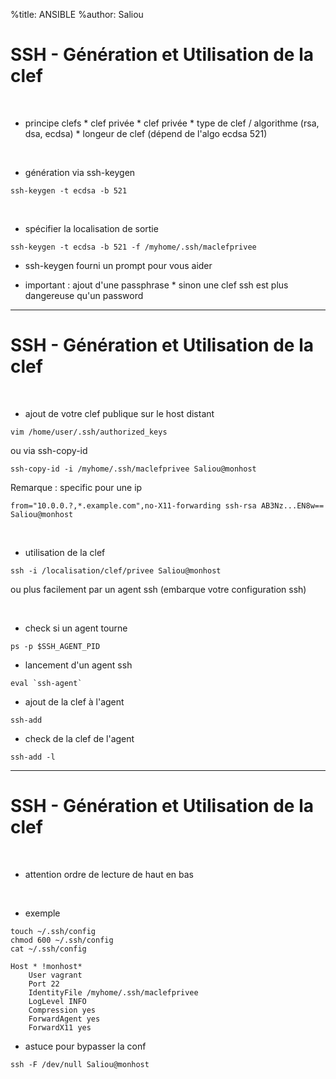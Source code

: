 %title: ANSIBLE
%author: Saliou


# SSH - Génération et Utilisation de la clef



<br>

* principe clefs
		* clef privée
		* clef privée
		* type de clef / algorithme (rsa, dsa, ecdsa)
		* longeur de clef (dépend de l'algo ecdsa 521)

<br>

* génération via ssh-keygen

```
ssh-keygen -t ecdsa -b 521
```

<br>

* spécifier la localisation de sortie

```
ssh-keygen -t ecdsa -b 521 -f /myhome/.ssh/maclefprivee
```

* ssh-keygen fourni un prompt pour vous aider

* important : ajout d'une passphrase 
		* sinon une clef ssh est plus dangereuse qu'un password

--------------------------------------------------------------------------------------

# SSH - Génération et Utilisation de la clef



<br>

* ajout de votre clef publique sur le host distant

```
vim /home/user/.ssh/authorized_keys
```

ou via ssh-copy-id

```
ssh-copy-id -i /myhome/.ssh/maclefprivee Saliou@monhost
```

Remarque : specific pour une ip

```
from="10.0.0.?,*.example.com",no-X11-forwarding ssh-rsa AB3Nz...EN8w== Saliou@monhost
```

<br>

* utilisation de la clef

```
ssh -i /localisation/clef/privee Saliou@monhost
```

ou plus facilement par un agent ssh (embarque votre configuration ssh)

<br>

* check si un agent tourne

```
ps -p $SSH_AGENT_PID
```

* lancement d'un agent ssh

```
eval `ssh-agent`
```

* ajout de la clef à l'agent

```
ssh-add
```

* check de la clef de l'agent

```
ssh-add -l
```


--------------------------------------------------------------------------------------

# SSH - Génération et Utilisation de la clef



<br>

* attention ordre de lecture de haut en bas

<br>

* exemple

```
touch ~/.ssh/config
chmod 600 ~/.ssh/config
cat ~/.ssh/config

Host * !monhost*
    User vagrant
    Port 22
    IdentityFile /myhome/.ssh/maclefprivee
    LogLevel INFO
    Compression yes
    ForwardAgent yes
    ForwardX11 yes
```

* astuce pour bypasser la conf

```
ssh -F /dev/null Saliou@monhost
```
